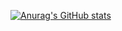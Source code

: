 [![Anurag's GitHub stats](https://github-readme-stats.vercel.app/api?username=sharmine-s)](https://github.com/anuraghazra/github-readme-stats)

<!--

[![Top Langs](https://github-readme-stats.vercel.app/api/top-langs/?username=sharmine-s&layout=pie)](https://github.com/anuraghazra/github-readme-stats)


**sharmine-s/sharmine-s** is a ✨ _special_ ✨ repository because its `README.md` (this file) appears on your GitHub profile.

Here are some ideas to get you started:

- 🔭 I’m currently working on ...
- 🌱 I’m currently learning ...
- 👯 I’m looking to collaborate on ...
- 🤔 I’m looking for help with ...
- 💬 Ask me about ...
- 📫 How to reach me: ...
- 😄 Pronouns: ...
- ⚡ Fun fact: ...
-->
